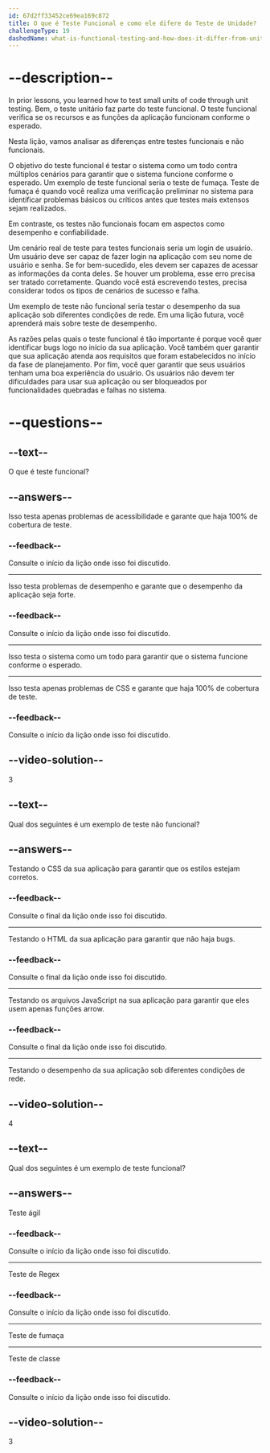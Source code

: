 ```yaml
---
id: 67d2ff33452ce69ea169c872
title: O que é Teste Funcional e como ele difere do Teste de Unidade?
challengeType: 19
dashedName: what-is-functional-testing-and-how-does-it-differ-from-unit-testing
---
```


# --description--

In prior lessons, you learned how to test small units of code through unit testing. Bem, o teste unitário faz parte do teste funcional. O teste funcional verifica se os recursos e as funções da aplicação funcionam conforme o esperado.

Nesta lição, vamos analisar as diferenças entre testes funcionais e não funcionais.

O objetivo do teste funcional é testar o sistema como um todo contra múltiplos cenários para garantir que o sistema funcione conforme o esperado. Um exemplo de teste funcional seria o teste de fumaça. Teste de fumaça é quando você realiza uma verificação preliminar no sistema para identificar problemas básicos ou críticos antes que testes mais extensos sejam realizados.

Em contraste, os testes não funcionais focam em aspectos como desempenho e confiabilidade.

Um cenário real de teste para testes funcionais seria um login de usuário. Um usuário deve ser capaz de fazer login na aplicação com seu nome de usuário e senha. Se for bem-sucedido, eles devem ser capazes de acessar as informações da conta deles. Se houver um problema, esse erro precisa ser tratado corretamente. Quando você está escrevendo testes, precisa considerar todos os tipos de cenários de sucesso e falha.

Um exemplo de teste não funcional seria testar o desempenho da sua aplicação sob diferentes condições de rede. Em uma lição futura, você aprenderá mais sobre teste de desempenho.

As razões pelas quais o teste funcional é tão importante é porque você quer identificar bugs logo no início da sua aplicação. Você também quer garantir que sua aplicação atenda aos requisitos que foram estabelecidos no início da fase de planejamento. Por fim, você quer garantir que seus usuários tenham uma boa experiência do usuário. Os usuários não devem ter dificuldades para usar sua aplicação ou ser bloqueados por funcionalidades quebradas e falhas no sistema.

# --questions--

## --text--

O que é teste funcional?

## --answers--

Isso testa apenas problemas de acessibilidade e garante que haja 100% de cobertura de teste.

### --feedback--

Consulte o início da lição onde isso foi discutido.

---

Isso testa problemas de desempenho e garante que o desempenho da aplicação seja forte.

### --feedback--

Consulte o início da lição onde isso foi discutido.

---

Isso testa o sistema como um todo para garantir que o sistema funcione conforme o esperado.

---

Isso testa apenas problemas de CSS e garante que haja 100% de cobertura de teste.

### --feedback--

Consulte o início da lição onde isso foi discutido.

## --video-solution--

3

## --text--

Qual dos seguintes é um exemplo de teste não funcional?

## --answers--

Testando o CSS da sua aplicação para garantir que os estilos estejam corretos.

### --feedback--

Consulte o final da lição onde isso foi discutido.

---

Testando o HTML da sua aplicação para garantir que não haja bugs.

### --feedback--

Consulte o final da lição onde isso foi discutido.

---

Testando os arquivos JavaScript na sua aplicação para garantir que eles usem apenas funções arrow.

### --feedback--

Consulte o final da lição onde isso foi discutido.

---

Testando o desempenho da sua aplicação sob diferentes condições de rede.

## --video-solution--

4

## --text--

Qual dos seguintes é um exemplo de teste funcional?

## --answers--

Teste ágil

### --feedback--

Consulte o início da lição onde isso foi discutido.

---

Teste de Regex

### --feedback--

Consulte o início da lição onde isso foi discutido.

---

Teste de fumaça

---

Teste de classe

### --feedback--

Consulte o início da lição onde isso foi discutido.

## --video-solution--

3
